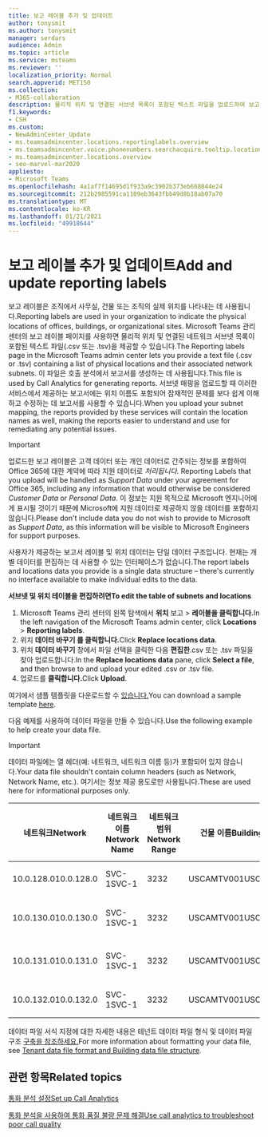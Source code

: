 ```yaml
---
title: 보고 레이블 추가 및 업데이트
author: tonysmit
ms.author: tonysmit
manager: serdars
audience: Admin
ms.topic: article
ms.service: msteams
ms.reviewer: ''
localization_priority: Normal
search.appverid: MET150
ms.collection:
- M365-collaboration
description: 물리적 위치 및 연결된 서브넷 목록이 포함된 텍스트 파일을 업로드하여 보고 레이블을 추가하고 업데이트하는 방법을 배워야 합니다.
f1.keywords:
- CSH
ms.custom:
- NewAdminCenter_Update
- ms.teamsadmincenter.locations.reportinglabels.overview
- ms.teamsadmincenter.voice.phonenumbers.searchacquire.tooltip.location
- ms.teamsadmincenter.locations.overview
- seo-marvel-mar2020
appliesto:
- Microsoft Teams
ms.openlocfilehash: 4a1af7f14695d1f933a9c3902b373eb668044e24
ms.sourcegitcommit: 212b2985591ca1109eb3643fbb49d8b18ab07a70
ms.translationtype: MT
ms.contentlocale: ko-KR
ms.lasthandoff: 01/21/2021
ms.locfileid: "49918644"
---
```

<a name="add-and-update-reporting-labels"></a><span data-ttu-id="57a79-103">보고 레이블 추가 및 업데이트</span><span class="sxs-lookup"><span data-stu-id="57a79-103">Add and update reporting labels</span></span>
============================

<span data-ttu-id="57a79-104">보고 레이블은 조직에서 사무실, 건물 또는 조직의 실제 위치를 나타내는 데 사용됩니다.</span><span class="sxs-lookup"><span data-stu-id="57a79-104">Reporting labels are used in your organization to indicate the physical locations of offices, buildings, or organizational sites.</span></span> <span data-ttu-id="57a79-105">Microsoft Teams 관리 센터의 보고 레이블 페이지를 사용하면 물리적 위치 및 연결된 네트워크 서브넷 목록이 포함된 텍스트 파일(.csv 또는 .tsv)을 제공할 수 있습니다.</span><span class="sxs-lookup"><span data-stu-id="57a79-105">The Reporting labels page in the Microsoft Teams admin center lets you provide a text file (.csv or .tsv) containing a list of physical locations and their associated network subnets.</span></span> <span data-ttu-id="57a79-106">이 파일은 호출 분석에서 보고서를 생성하는 데 사용됩니다.</span><span class="sxs-lookup"><span data-stu-id="57a79-106">This file is used by Call Analytics for generating reports.</span></span> <span data-ttu-id="57a79-107">서브넷 매핑을 업로드할 때 이러한 서비스에서 제공하는 보고서에는 위치 이름도 포함되어 잠재적인 문제를 보다 쉽게 이해하고 수정하는 데 보고서를 사용할 수 있습니다.</span><span class="sxs-lookup"><span data-stu-id="57a79-107">When you upload your subnet mapping, the reports provided by these services will contain the location names as well, making the reports easier to understand and use for remediating any potential issues.</span></span>

> [!IMPORTANT]
> <span data-ttu-id="57a79-108">업로드한 보고 레이블은 고객 데이터  또는 개인 데이터로 간주되는 정보를 포함하여 Office 365에 대한 계약에 따라 지원 데이터로 *처리됩니다.* </span><span class="sxs-lookup"><span data-stu-id="57a79-108">Reporting Labels that you upload will be handled as *Support Data* under your agreement for Office 365, including any information that would otherwise be considered *Customer Data* or *Personal Data*.</span></span> <span data-ttu-id="57a79-109">이 정보는 지원 목적으로 Microsoft 엔지니어에게 표시될 것이기 때문에 Microsoft에 지원 데이터로 제공하지 않을 데이터를 포함하지 않습니다.</span><span class="sxs-lookup"><span data-stu-id="57a79-109">Please don't include data you do not wish to provide to Microsoft as *Support Data*, as this information will be visible to Microsoft Engineers for support purposes.</span></span>

<span data-ttu-id="57a79-110">사용자가 제공하는 보고서 레이블 및 위치 데이터는 단일 데이터 구조입니다. 현재는 개별 데이터를 편집하는 데 사용할 수 있는 인터페이스가 없습니다.</span><span class="sxs-lookup"><span data-stu-id="57a79-110">The report labels and locations data you provide is a single data structure – there's currently no interface available to make individual edits to the data.</span></span>

<span data-ttu-id="57a79-111">**서브넷 및 위치 테이블을 편집하려면**</span><span class="sxs-lookup"><span data-stu-id="57a79-111">**To edit the table of subnets and locations**</span></span>

1. <span data-ttu-id="57a79-112">Microsoft Teams 관리 센터의 왼쪽 탐색에서 **위치** 보고  >  **레이블을 클릭합니다.**</span><span class="sxs-lookup"><span data-stu-id="57a79-112">In the left navigation of the Microsoft Teams admin center, click **Locations** > **Reporting labels**.</span></span>
2. <span data-ttu-id="57a79-113">위치 **데이터 바꾸기 를 클릭합니다.**</span><span class="sxs-lookup"><span data-stu-id="57a79-113">Click **Replace locations data**.</span></span>
3. <span data-ttu-id="57a79-114">위치 **데이터 바꾸기** 창에서 파일 선택을 클릭한 다음 **편집한**.csv 또는 .tsv 파일을 찾아 업로드합니다.</span><span class="sxs-lookup"><span data-stu-id="57a79-114">In the **Replace locations data** pane, click **Select a file**, and then browse to and upload your edited .csv or .tsv file.</span></span>
4. <span data-ttu-id="57a79-115">업로드를 **클릭합니다.**</span><span class="sxs-lookup"><span data-stu-id="57a79-115">Click **Upload**.</span></span>

<span data-ttu-id="57a79-116">여기에서 샘플 템플릿을 다운로드할 수 [있습니다.](https://github.com/MicrosoftDocs/OfficeDocs-SkypeForBusiness/blob/live/Teams/downloads/locations-template.zip?raw=true)</span><span class="sxs-lookup"><span data-stu-id="57a79-116">You can download a sample template [here](https://github.com/MicrosoftDocs/OfficeDocs-SkypeForBusiness/blob/live/Teams/downloads/locations-template.zip?raw=true).</span></span>

<span data-ttu-id="57a79-117">다음 예제를 사용하여 데이터 파일을 만들 수 있습니다.</span><span class="sxs-lookup"><span data-stu-id="57a79-117">Use the following example to help create your data file.</span></span>

> [!IMPORTANT]
> <span data-ttu-id="57a79-118">데이터 파일에는 열 헤더(예: 네트워크, 네트워크 이름 등)가 포함되어 있지 않습니다.</span><span class="sxs-lookup"><span data-stu-id="57a79-118">Your data file shouldn't contain column headers (such as Network, Network Name, etc.).</span></span> <span data-ttu-id="57a79-119">여기서는 정보 제공 용도로만 사용됩니다.</span><span class="sxs-lookup"><span data-stu-id="57a79-119">These are used here for informational purposes only.</span></span> <br>

|<span data-ttu-id="57a79-120">네트워크</span><span class="sxs-lookup"><span data-stu-id="57a79-120">Network</span></span>|<span data-ttu-id="57a79-121">네트워크 이름</span><span class="sxs-lookup"><span data-stu-id="57a79-121">Network Name</span></span>|<span data-ttu-id="57a79-122">네트워크 범위</span><span class="sxs-lookup"><span data-stu-id="57a79-122">Network Range</span></span>|<span data-ttu-id="57a79-123">건물 이름</span><span class="sxs-lookup"><span data-stu-id="57a79-123">Building Name</span></span>|<span data-ttu-id="57a79-124">소유권 유형</span><span class="sxs-lookup"><span data-stu-id="57a79-124">Ownership Type</span></span>|<span data-ttu-id="57a79-125">건물 유형</span><span class="sxs-lookup"><span data-stu-id="57a79-125">Building Type</span></span>|<span data-ttu-id="57a79-126">Office 유형 구축</span><span class="sxs-lookup"><span data-stu-id="57a79-126">Building Office Type</span></span>|<span data-ttu-id="57a79-127">도시</span><span class="sxs-lookup"><span data-stu-id="57a79-127">City</span></span>|<span data-ttu-id="57a79-128">우편번호</span><span class="sxs-lookup"><span data-stu-id="57a79-128">Zip Code</span></span>|<span data-ttu-id="57a79-129">국가</span><span class="sxs-lookup"><span data-stu-id="57a79-129">Country</span></span>|<span data-ttu-id="57a79-130">상태</span><span class="sxs-lookup"><span data-stu-id="57a79-130">State</span></span>|<span data-ttu-id="57a79-131">지역</span><span class="sxs-lookup"><span data-stu-id="57a79-131">Region</span></span>|<span data-ttu-id="57a79-132">Corp 내부</span><span class="sxs-lookup"><span data-stu-id="57a79-132">Inside Corp</span></span>|<span data-ttu-id="57a79-133">Express Route</span><span class="sxs-lookup"><span data-stu-id="57a79-133">Express Route</span></span>|
|-|-|-|-|-|-|-|-|-|-|-|-|-|-|
|<span data-ttu-id="57a79-134">10.0.128.0</span><span class="sxs-lookup"><span data-stu-id="57a79-134">10.0.128.0</span></span>    |<span data-ttu-id="57a79-135">SVC-1</span><span class="sxs-lookup"><span data-stu-id="57a79-135">SVC-1</span></span>|<span data-ttu-id="57a79-136">32</span><span class="sxs-lookup"><span data-stu-id="57a79-136">32</span></span>|<span data-ttu-id="57a79-137">USCAMTV001</span><span class="sxs-lookup"><span data-stu-id="57a79-137">USCAMTV001</span></span>|<span data-ttu-id="57a79-138">Contoso 임대 RE&F</span><span class="sxs-lookup"><span data-stu-id="57a79-138">Contoso Leased RE&F</span></span>|<span data-ttu-id="57a79-139">Office</span><span class="sxs-lookup"><span data-stu-id="57a79-139">Office</span></span>|<span data-ttu-id="57a79-140">RE&F</span><span class="sxs-lookup"><span data-stu-id="57a79-140">RE&F</span></span>|<span data-ttu-id="57a79-141">산악 보기</span><span class="sxs-lookup"><span data-stu-id="57a79-141">Mountain View</span></span>|<span data-ttu-id="57a79-142">94043</span><span class="sxs-lookup"><span data-stu-id="57a79-142">94043</span></span>|<span data-ttu-id="57a79-143">미국</span><span class="sxs-lookup"><span data-stu-id="57a79-143">US</span></span>|<span data-ttu-id="57a79-144">CA</span><span class="sxs-lookup"><span data-stu-id="57a79-144">CA</span></span>|<span data-ttu-id="57a79-145">미국</span><span class="sxs-lookup"><span data-stu-id="57a79-145">US</span></span>|<span data-ttu-id="57a79-146">1</span><span class="sxs-lookup"><span data-stu-id="57a79-146">1</span></span>|<span data-ttu-id="57a79-147">1</span><span class="sxs-lookup"><span data-stu-id="57a79-147">1</span></span>|
|<span data-ttu-id="57a79-148">10.0.130.0</span><span class="sxs-lookup"><span data-stu-id="57a79-148">10.0.130.0</span></span>    |<span data-ttu-id="57a79-149">SVC-1</span><span class="sxs-lookup"><span data-stu-id="57a79-149">SVC-1</span></span>|<span data-ttu-id="57a79-150">32</span><span class="sxs-lookup"><span data-stu-id="57a79-150">32</span></span>|<span data-ttu-id="57a79-151">USCAMTV001</span><span class="sxs-lookup"><span data-stu-id="57a79-151">USCAMTV001</span></span>|<span data-ttu-id="57a79-152">Contoso Leased RE&F</span><span class="sxs-lookup"><span data-stu-id="57a79-152">Contoso Leased RE&F</span></span>|<span data-ttu-id="57a79-153">Office</span><span class="sxs-lookup"><span data-stu-id="57a79-153">Office</span></span>|<span data-ttu-id="57a79-154">RE&F</span><span class="sxs-lookup"><span data-stu-id="57a79-154">RE&F</span></span>|<span data-ttu-id="57a79-155">산악 보기</span><span class="sxs-lookup"><span data-stu-id="57a79-155">Mountain View</span></span>|<span data-ttu-id="57a79-156">94043</span><span class="sxs-lookup"><span data-stu-id="57a79-156">94043</span></span>|<span data-ttu-id="57a79-157">미국</span><span class="sxs-lookup"><span data-stu-id="57a79-157">US</span></span>|<span data-ttu-id="57a79-158">CA</span><span class="sxs-lookup"><span data-stu-id="57a79-158">CA</span></span>|<span data-ttu-id="57a79-159">미국</span><span class="sxs-lookup"><span data-stu-id="57a79-159">US</span></span>|<span data-ttu-id="57a79-160">1</span><span class="sxs-lookup"><span data-stu-id="57a79-160">1</span></span>|<span data-ttu-id="57a79-161">1</span><span class="sxs-lookup"><span data-stu-id="57a79-161">1</span></span>|
|<span data-ttu-id="57a79-162">10.0.131.0</span><span class="sxs-lookup"><span data-stu-id="57a79-162">10.0.131.0</span></span>    |<span data-ttu-id="57a79-163">SVC-1</span><span class="sxs-lookup"><span data-stu-id="57a79-163">SVC-1</span></span>|<span data-ttu-id="57a79-164">32</span><span class="sxs-lookup"><span data-stu-id="57a79-164">32</span></span>|<span data-ttu-id="57a79-165">USCAMTV001</span><span class="sxs-lookup"><span data-stu-id="57a79-165">USCAMTV001</span></span>|<span data-ttu-id="57a79-166">Contoso Leased RE&F</span><span class="sxs-lookup"><span data-stu-id="57a79-166">Contoso Leased RE&F</span></span>|<span data-ttu-id="57a79-167">Office</span><span class="sxs-lookup"><span data-stu-id="57a79-167">Office</span></span>|<span data-ttu-id="57a79-168">RE&F</span><span class="sxs-lookup"><span data-stu-id="57a79-168">RE&F</span></span>|<span data-ttu-id="57a79-169">산악 보기</span><span class="sxs-lookup"><span data-stu-id="57a79-169">Mountain View</span></span>|<span data-ttu-id="57a79-170">94043</span><span class="sxs-lookup"><span data-stu-id="57a79-170">94043</span></span>|<span data-ttu-id="57a79-171">미국</span><span class="sxs-lookup"><span data-stu-id="57a79-171">US</span></span>|<span data-ttu-id="57a79-172">CA</span><span class="sxs-lookup"><span data-stu-id="57a79-172">CA</span></span>|<span data-ttu-id="57a79-173">미국</span><span class="sxs-lookup"><span data-stu-id="57a79-173">US</span></span>|<span data-ttu-id="57a79-174">1</span><span class="sxs-lookup"><span data-stu-id="57a79-174">1</span></span>|<span data-ttu-id="57a79-175">1</span><span class="sxs-lookup"><span data-stu-id="57a79-175">1</span></span>|
|<span data-ttu-id="57a79-176">10.0.132.0</span><span class="sxs-lookup"><span data-stu-id="57a79-176">10.0.132.0</span></span>    |<span data-ttu-id="57a79-177">SVC-1</span><span class="sxs-lookup"><span data-stu-id="57a79-177">SVC-1</span></span>|<span data-ttu-id="57a79-178">32</span><span class="sxs-lookup"><span data-stu-id="57a79-178">32</span></span>|<span data-ttu-id="57a79-179">USCAMTV001</span><span class="sxs-lookup"><span data-stu-id="57a79-179">USCAMTV001</span></span>|<span data-ttu-id="57a79-180">Contoso 임대 RE&F</span><span class="sxs-lookup"><span data-stu-id="57a79-180">Contoso Leased RE&F</span></span>|<span data-ttu-id="57a79-181">Office</span><span class="sxs-lookup"><span data-stu-id="57a79-181">Office</span></span>|<span data-ttu-id="57a79-182">RE&F</span><span class="sxs-lookup"><span data-stu-id="57a79-182">RE&F</span></span>|<span data-ttu-id="57a79-183">산악 보기</span><span class="sxs-lookup"><span data-stu-id="57a79-183">Mountain View</span></span>|<span data-ttu-id="57a79-184">94043</span><span class="sxs-lookup"><span data-stu-id="57a79-184">94043</span></span>|<span data-ttu-id="57a79-185">미국</span><span class="sxs-lookup"><span data-stu-id="57a79-185">US</span></span>|<span data-ttu-id="57a79-186">CA</span><span class="sxs-lookup"><span data-stu-id="57a79-186">CA</span></span>|<span data-ttu-id="57a79-187">미국</span><span class="sxs-lookup"><span data-stu-id="57a79-187">US</span></span>|<span data-ttu-id="57a79-188">1</span><span class="sxs-lookup"><span data-stu-id="57a79-188">1</span></span>|<span data-ttu-id="57a79-189">1</span><span class="sxs-lookup"><span data-stu-id="57a79-189">1</span></span>|

<span data-ttu-id="57a79-190">데이터 파일 서식 지정에 대한 자세한 내용은 테넌트 데이터 파일 형식 및 데이터 파일 구조 [구축을 참조하세요.](CQD-upload-tenant-building-data.md#upload-building-data-file)</span><span class="sxs-lookup"><span data-stu-id="57a79-190">For more information about formatting your data file, see [Tenant data file format and Building data file structure](CQD-upload-tenant-building-data.md#upload-building-data-file).</span></span>

## <a name="related-topics"></a><span data-ttu-id="57a79-191">관련 항목</span><span class="sxs-lookup"><span data-stu-id="57a79-191">Related topics</span></span>

[<span data-ttu-id="57a79-192">통화 분석 설정</span><span class="sxs-lookup"><span data-stu-id="57a79-192">Set up Call Analytics</span></span>](set-up-call-analytics.md)

[<span data-ttu-id="57a79-193">통화 분석을 사용하여 통화 품질 불량 문제 해결</span><span class="sxs-lookup"><span data-stu-id="57a79-193">Use call analytics to troubleshoot poor call quality</span></span>](use-call-analytics-to-troubleshoot-poor-call-quality.md)
